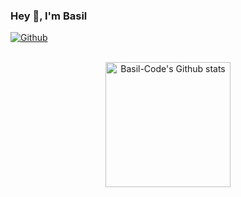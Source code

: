### Hey 👋, I'm Basil

[![Github](https://img.shields.io/github/followers/Basil-Code?label=Follow&style=social)](https://github.com/Basil-Code)

<br/>
<!-- Light Mode -->
<div align="center"> 
  <img height=200 src="https://github-readme-stats-git-master-rstaa-rickstaa.vercel.app/api?username=Basil-Code&count_private=true&hide_border=1&line_height=28&theme=tokyonight&show_icons=true" alt="Basil-Code's Github stats" />
</div>


<!--
**Basil-Code/Basil-Code** is a ✨ _special_ ✨ repository because its `README.md` (this file) appears on your GitHub profile.

Here are some ideas to get you started:

- 🔭 I’m currently working on ...
- 🌱 I’m currently learning ...
- 👯 I’m looking to collaborate on ...
- 🤔 I’m looking for help with ...
- 💬 Ask me about ...
- 📫 How to reach me: ...
- 😄 Pronouns: ...
- ⚡ Fun fact: ...
-->
